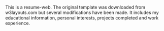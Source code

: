 This is a resume-web. The original template was downloaded from w3layouts.com
but several modifications have been made.
It includes my educational information, personal interests, projects completed and work experience. 
